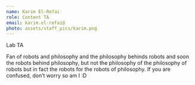 ```yaml
---
name: Karim El-Refai
role: Content TA
email: karim.el-refai@
photo: assets/staff_pics/karim.png
---
```


Lab TA

Fan of robots and philosophy and the philosophy behinds robots and soon the robots behind philosophy, but not the philosophy of the philosophy of robots but in fact the robots for the robots of philosophy. If you are confused, don’t worry so am I :D
